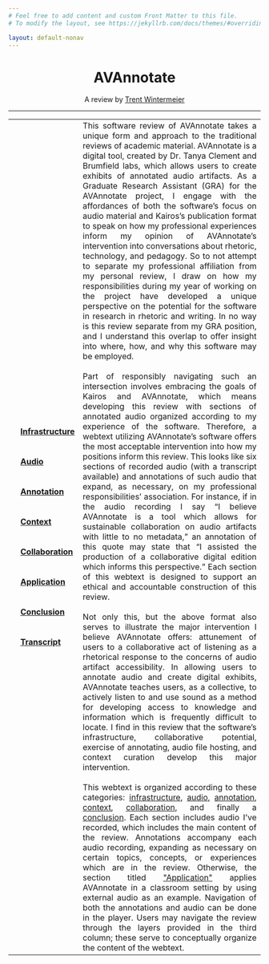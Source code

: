 ```yaml
---
# Feel free to add content and custom Front Matter to this file.
# To modify the layout, see https://jekyllrb.com/docs/themes/#overriding-theme-defaults

layout: default-nonav
---
```

<style>
table, td, th {
   border: none!important;
}
</style>

<center>
<h1>
AVAnnotate
</h1>

A review by <a href="https://trentwintermeier.github.io/tjwintermeier" target="_blank">Trent Wintermeier</a>
</center>

---

<head>
  <!-- Google tag (gtag.js) -->
<script async src="https://www.googletagmanager.com/gtag/js?id=G-VE0VSZDWME"></script>
<script>
  window.dataLayer = window.dataLayer || [];
  function gtag(){dataLayer.push(arguments);}
  gtag('js', new Date());

  gtag('config', 'G-VE0VSZDWME');
</script>

<link rel="stylesheet" type="text/css" href="style.css">
</head>

<p>
<table style="width:100%">
   <td> <td width="15%"> <strong>
<a href="https://trentwintermeier.github.io/AVAnnotate-Kairos-Review/infrastructure">Infrastructure</a>
<br><br><br>
<a href="https://trentwintermeier.github.io/AVAnnotate-Kairos-Review/audio">Audio</a>
<br><br><br>
<a href="https://trentwintermeier.github.io/AVAnnotate-Kairos-Review/annotation">Annotation</a>
<br><br><br>
<a href="https://trentwintermeier.github.io/AVAnnotate-Kairos-Review/context">Context</a>
<br><br><br>
<a href="https://trentwintermeier.github.io/AVAnnotate-Kairos-Review/collaboration">Collaboration</a>
<br><br><br>
<a href="https://trentwintermeier.github.io/AVAnnotate-Kairos-Review/application">Application</a>
<br><br><br>
<a href="https://trentwintermeier.github.io/AVAnnotate-Kairos-Review/conclusion">Conclusion</a>
<br><br><br>
<a href="https://trentwintermeier.github.io/AVAnnotate-Kairos-Review/transcript">Transcript</a>
 </strong>  </td>
    <td>
      <div style="text-align: justify">
     This software review of AVAnnotate takes a unique form and approach to the traditional reviews of academic material. AVAnnotate is a digital tool, created by Dr. Tanya Clement and Brumfield labs, which allows users to create exhibits of annotated audio artifacts. As a Graduate Research Assistant (GRA) for the AVAnnotate project, I engage with the affordances of both the software’s focus on audio material and Kairos’s publication format to speak on how my professional experiences inform my opinion of AVAnnotate’s intervention into conversations about rhetoric, technology, and pedagogy. So to not attempt to separate my professional affiliation from my personal review, I draw on how my responsibilities during my year of working on the project have developed a unique perspective on the potential for the software in research in rhetoric and writing. In no way is this review separate from my GRA position, and I understand this overlap to offer insight into where, how, and why this software may be employed.
<br><br>
Part of responsibly navigating such an intersection involves embracing the goals of Kairos and AVAnnotate, which means developing this review with sections of annotated audio organized according to my experience of the software. Therefore, a webtext utilizing AVAnnotate’s software offers the most acceptable intervention into how my positions inform this review. This looks like six sections of recorded audio (with a transcript available) and annotations of such audio that expand, as necessary, on my professional responsibilities’ association. For instance, if in the audio recording I say “I believe AVAnnotate is a tool which allows for sustainable collaboration on audio artifacts with little to no metadata,” an annotation of this quote may state that “I assisted the production of a collaborative digital edition which informs this perspective.” Each section of this webtext is designed to support an ethical and accountable construction of this review.
<br><br>
Not only this, but the above format also serves to illustrate the major intervention I believe AVAnnotate offers: attunement of users to a collaborative act of listening as a rhetorical response to the concerns of audio artifact accessibility. In allowing users to annotate audio and create digital exhibits, AVAnnotate teaches users, as a collective, to actively listen to and use sound as a method for developing access to knowledge and information which is frequently difficult to locate. I find in this review that the software’s infrastructure, collaborative potential, exercise of annotating, audio file hosting, and context curation develop this major intervention. 
<br><br>
This webtext is organized according to these categories: <a href="https://trentwintermeier.github.io/AVAnnotate-Kairos-Review/infrastructure">infrastructure</a>, <a href="https://trentwintermeier.github.io/AVAnnotate-Kairos-Review/audio">audio</a>, <a href="https://trentwintermeier.github.io/AVAnnotate-Kairos-Review/annotation">annotation</a>, <a href="https://trentwintermeier.github.io/AVAnnotate-Kairos-Review/context">context</a>, <a href="https://trentwintermeier.github.io/AVAnnotate-Kairos-Review/collaboration">collaboration</a>, and finally a <a href="https://trentwintermeier.github.io/AVAnnotate-Kairos-Review/conclusion">conclusion</a>. Each section includes audio I've recorded, which includes the main content of the review. Annotations accompany each audio recording, expanding as necessary on certain topics, concepts, or experiences which are in the review. Otherwise, the section titled <a href="https://trentwintermeier.github.io/AVAnnotate-Kairos-Review/application">"Application"</a> applies AVAnnotate in a classroom setting by using external audio as an example. Navigation of both the annotations and audio can be done in the player. Users may navigate the review through the layers provided in the third column; these serve to conceptually organize the content of the webtext.
      </div>
    </td>



